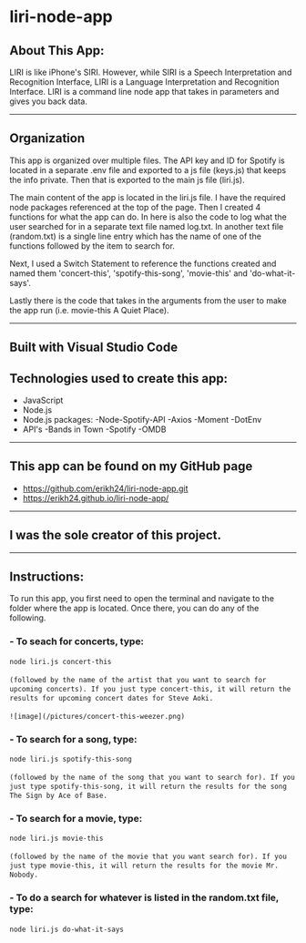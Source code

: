 # liri-node-app


## About This App:

LIRI is like iPhone's SIRI. However, while SIRI is a Speech Interpretation and Recognition Interface, LIRI is a Language Interpretation and Recognition Interface. LIRI is a command line node app that takes in parameters and gives you back data.

****

## Organization 
This app is organized over multiple files. The API key and ID for Spotify is located in a separate .env file and exported to a js file (keys.js) that keeps the info private. Then that is exported to the main js file (liri.js).

The main content of the app is located in the liri.js file. I have the required node packages referenced at the top of the page. Then I created 4 functions for what the app can do. In here is also the code to log what the user searched for in a separate text file named log.txt. In another text file (random.txt) is a single line entry which has the name of one of the functions followed by the item to search for. 

Next, I used a Switch Statement to reference the functions created and named them 'concert-this', 'spotify-this-song', 'movie-this' and 'do-what-it-says'.

Lastly there is the code that takes in the arguments from the user to make the app run (i.e. movie-this A Quiet Place). 

****

## Built with Visual Studio Code

## Technologies used to create this app:
- JavaScript
- Node.js
- Node.js packages: 
    -Node-Spotify-API
    -Axios
    -Moment
    -DotEnv
- API's
    -Bands in Town
    -Spotify
    -OMDB 

****

## This app can be found on my GitHub page
- https://github.com/erikh24/liri-node-app.git
- https://erikh24.github.io/liri-node-app/

****

 ## I was the sole creator of this project.
 
****


## Instructions:

 To run this app, you first need to open the terminal and navigate to the folder where the app is located. Once there, you can do any of the following.

### - To seach for concerts, type:
    node liri.js concert-this 
    
    (followed by the name of the artist that you want to search for upcoming concerts). If you just type concert-this, it will return the results for upcoming concert dates for Steve Aoki.

    ![image](/pictures/concert-this-weezer.png)


### - To search for a song, type:
    node liri.js spotify-this-song 
    
    (followed by the name of the song that you want to search for). If you just type spotify-this-song, it will return the results for the song The Sign by Ace of Base.

### - To search for a movie, type:
    node liri.js movie-this 
    
    (followed by the name of the movie that you want search for). If you just type movie-this, it will return the results for the movie Mr. Nobody.

### - To do a search for whatever is listed in the random.txt file, type:
    node liri.js do-what-it-says



